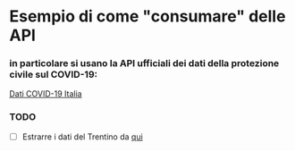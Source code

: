 # Esempio di come "consumare" delle API
### in particolare si usano la API ufficiali dei dati della protezione civile sul COVID-19:

[Dati COVID-19 Italia](https://github.com/pcm-dpc/COVID-19)

### TODO

 - [ ] Estrarre i dati del Trentino da [qui](https://datawrapper.dwcdn.net/57bYc/7/)